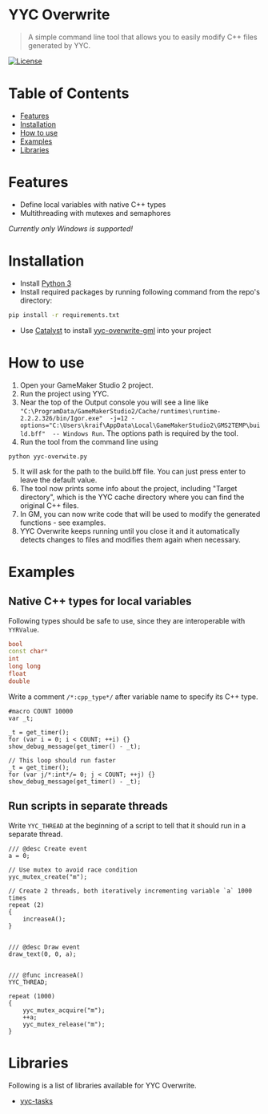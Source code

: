 # YYC Overwrite
> A simple command line tool that allows you to easily modify C++ files generated by YYC.

[![License](https://img.shields.io/github/license/kraifpatrik/yyc-overwrite)](LICENSE)

# Table of Contents
* [Features](#features)
* [Installation](#installation)
* [How to use](#how-to-use)
* [Examples](#examples)
* [Libraries](#libraries)

# Features
* Define local variables with native C++ types
* Multithreading with mutexes and semaphores

*Currently only Windows is supported!*

# Installation
* Install [Python 3](https://www.python.org/downloads/)
* Install required packages by running following command from the repo's directory:
```cmd
pip install -r requirements.txt
```
* Use [Catalyst](https://github.com/GameMakerHub/Catalyst) to install [yyc-overwrite-gml](https://github.com/kraifpatrik/yyc-overwrite-gml) into your project

# How to use
1. Open your GameMaker Studio 2 project.
2. Run the project using YYC.
3. Near the top of the Output console you will see a line like `"C:\ProgramData/GameMakerStudio2/Cache/runtimes\runtime-2.2.2.326/bin/Igor.exe"  -j=12 -options="C:\Users\kraif\AppData\Local\GameMakerStudio2\GMS2TEMP\build.bff"  -- Windows Run`. The options path is required by the tool.
4. Run the tool from the command line using
```
python yyc-overwite.py
```
5. It will ask for the path to the build.bff file. You can just press enter to leave the default value.
6. The tool now prints some info about the project, including "Target directory", which is the YYC cache directory where you can find the original C++ files.
7. In GM, you can now write code that will be used to modify the generated functions - see examples.
8. YYC Overwrite keeps running until you close it and it automatically detects changes to files and modifies them again when necessary.

# Examples
## Native C++ types for local variables
Following types should be safe to use, since they are interoperable with `YYRValue`.

```c++
bool
const char*
int
long long
float
double
```

Write a comment `/*:cpp_type*/` after variable name to specify its C++ type.

```gml
#macro COUNT 10000
var _t;

_t = get_timer();
for (var i = 0; i < COUNT; ++i) {}
show_debug_message(get_timer() - _t);

// This loop should run faster
_t = get_timer();
for (var j/*:int*/= 0; j < COUNT; ++j) {}
show_debug_message(get_timer() - _t);
```

## Run scripts in separate threads
Write `YYC_THREAD` at the beginning of a script to tell that it should run in a separate thread.

```gml
/// @desc Create event
a = 0;

// Use mutex to avoid race condition
yyc_mutex_create("m");

// Create 2 threads, both iteratively incrementing variable `a` 1000 times
repeat (2)
{
    increaseA();
}


/// @desc Draw event
draw_text(0, 0, a);


/// @func increaseA()
YYC_THREAD;

repeat (1000)
{
    yyc_mutex_acquire("m");
    ++a;
    yyc_mutex_release("m");
}
```

# Libraries
Following is a list of libraries available for YYC Overwrite.

* [yyc-tasks](https://github.com/kraifpatrik/yyc-tasks)
